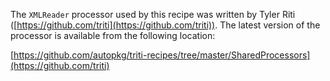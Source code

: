 The `XMLReader` processor used by this recipe was written by Tyler Riti ([https://github.com/triti](https://github.com/triti)). The latest version of the processor is available from the following location:

[https://github.com/autopkg/triti-recipes/tree/master/SharedProcessors](https://github.com/triti)